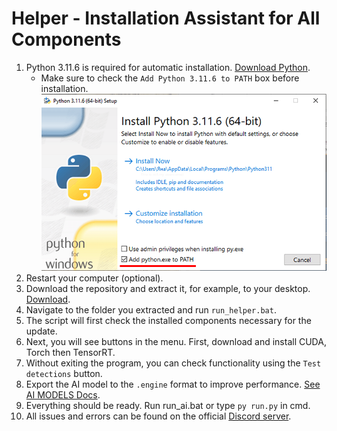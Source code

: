 # Helper - Installation Assistant for All Components
1. Python 3.11.6 is required for automatic installation. [Download Python](https://www.python.org/ftp/python/3.11.6/python-3.11.6-amd64.exe).
   - Make sure to check the `Add Python 3.11.6 to PATH` box before installation.
![](https://github.com/SunOner/sunone_aimbot_docs/blob/main/install/media/python_add_to_path.png)
2. Restart your computer (optional).
3. Download the repository and extract it, for example, to your desktop. [Download](https://github.com/SunOner/sunone_aimbot/archive/refs/heads/main.zip).
4. Navigate to the folder you extracted and run `run_helper.bat`.
5. The script will first check the installed components necessary for the update.
6. Next, you will see buttons in the menu. First, download and install CUDA, Torch then TensorRT.
7. Without exiting the program, you can check functionality using the `Test detections` button.
8. Export the AI model to the `.engine` format to improve performance. [See AI MODELS Docs](https://github.com/SunOner/sunone_aimbot_docs/blob/main/ai_models/ai_models.md).
9. Everything should be ready. Run run_ai.bat or type `py run.py` in cmd.
10. All issues and errors can be found on the official [Discord server](https://discord.gg/sunone).